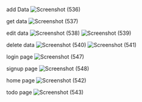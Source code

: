 add Data
![Screenshot (536)](https://github.com/user-attachments/assets/b2decec5-b308-4e53-b219-f7f108eb4883)

get data
![Screenshot (537)](https://github.com/user-attachments/assets/8ef137f6-7f41-4753-97a3-43edf3b560d4)

edit data
![Screenshot (538)](https://github.com/user-attachments/assets/f8204918-2ddc-4f4c-b4c2-75440b918789)
![Screenshot (539)](https://github.com/user-attachments/assets/2f52e317-dcbf-4fd5-b7ca-5ddbde6cf301)

delete data
![Screenshot (540)](https://github.com/user-attachments/assets/e443dc84-f2f9-4238-b277-3f1b332d4a94)
![Screenshot (541)](https://github.com/user-attachments/assets/47e60dbe-be28-4b98-8b0c-23713a721997)

login page
![Screenshot (547)](https://github.com/user-attachments/assets/16b23f89-b450-47d5-b280-88abc7036ff4)

signup page
![Screenshot (548)](https://github.com/user-attachments/assets/a92c437e-9067-4cb8-a988-e67a0ec5ae53)

home page
![Screenshot (542)](https://github.com/user-attachments/assets/0738d93a-8976-4983-b9e4-ceb08fbee795)

todo page
![Screenshot (543)](https://github.com/user-attachments/assets/bbcf43a9-c789-42be-993b-a0108a18a1a9)
